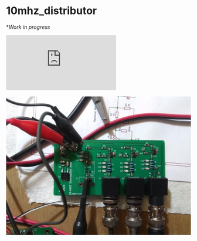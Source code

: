 # 10mhz_distributor
**Work in progress*

![Schematic](https://github.com/kf4mot/10mhz_distributor/blob/master/10mhz_distributor_r1.pdf)

![BoardTop](https://github.com/kf4mot/10mhz_distributor/blob/master/images/board-assy-top.jpg)

